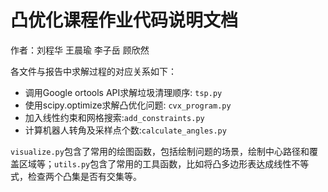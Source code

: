 # 凸优化课程作业代码说明文档

作者：刘程华 王晨瑜 李子岳 顾欣然

各文件与报告中求解过程的对应关系如下：

* 调用Google ortools API求解垃圾清理顺序: ```tsp.py```
* 使用scipy.optimize求解凸优化问题: ```cvx_program.py ```
* 加入线性约束和网格搜索:```add_constraints.py```
* 计算机器人转角及采样点个数:```calculate_angles.py```

```visualize.py```包含了常用的绘图函数，包括绘制问题的场景，绘制中心路径和覆盖区域等；```utils.py```包含了常用的工具函数，比如将凸多边形表达成线性不等式，检查两个凸集是否有交集等。





